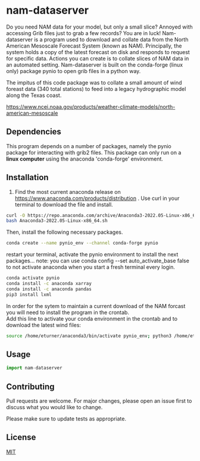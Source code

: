 # nam-dataserver

Do you need NAM data for your model, but only a small slice?  Annoyed with accessing Grib files just to grab a few records?  You are in luck!  Nam-dataserver is a program used to download and collate data from the North American Mesoscale Forecast System (known as NAM).  Principally, the system holds a copy of the latest forecast on disk and responds to request for specific data.  Actions you can create is to collate slices of NAM data in an automated setting.  Nam-dataserver is built on the conda-forge (linux only) package pynio to open grib files in a python way.

The impitus of this code package was to collate a small amount of wind foreast data (340 total stations) to feed into a legacy hydrographic model along the Texas coast.  




https://www.ncei.noaa.gov/products/weather-climate-models/north-american-mesoscale

## Dependencies

This program depends on a number of packages, namely the pynio package for interacting with grib2 files.  This 
package can only run on a **linux computer** using the anaconda 'conda-forge' environment.

## Installation

1.  Find the most current anaconda release on https://www.anaconda.com/products/distribution .  Use curl in your 
terminal to download the file and install. 

```bash
curl -O https://repo.anaconda.com/archive/Anaconda3-2022.05-Linux-x86_64.sh
bash Anaconda3-2022.05-Linux-x86_64.sh

```
 Then, install the following necessary packages.
 
````bash
conda create --name pynio_env --channel conda-forge pynio
````
restart your terminal, activate the pynio environment to install the next packages...  note: you can use conda config --set auto_activate_base false to not activate anaconda when you start a fresh terminal every login.

````bash
conda activate pynio
conda install -c anaconda xarray
conda install -c anaconda pandas
pip3 install lxml
````

In order for the sytem to maintain a current download of the NAM forcast you will need to install the program in the crontab.  
Add this line to activate your conda environment in the crontab and to download the latest wind files:

````bash
source /home/eturner/anaconda3/bin/activate pynio_env; python3 /home/eturner/nam-dataserver/download_winds.py
````

## Usage

```python
import nam-dataserver


```

## Contributing
Pull requests are welcome. For major changes, please open an issue first to discuss what you would like to change.

Please make sure to update tests as appropriate.

## License
[MIT](https://choosealicense.com/licenses/mit/)
